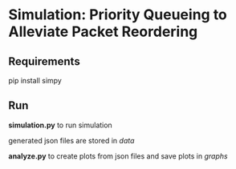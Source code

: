 # Simulation: Priority Queueing to Alleviate Packet Reordering

## Requirements

pip install simpy

## Run

__simulation.py__ to run simulation

generated json files are stored in _data_

__analyze.py__ to create plots from json files and save plots in _graphs_